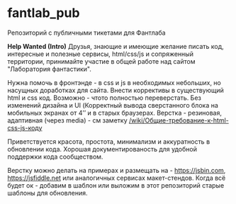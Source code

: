 fantlab_pub
===========

Репозиторий с публичными тикетами для Фантлаба


**Help Wanted (Intro)**
Друзья, знающие и имеющие желание писать код, интересные и полезные сервисы, html/css/js и сопряженный территории, принимайте участие в общей работе над сайтом "Лаборатория фантастики". 

Нужна помочь в фронтэнде - в css и js в необходимых небольших, но насущных доработках для сайта. Внести коррективы в существующий html и css код. Возможно - чтото полностью переверстать. Без изменений дизайна и UI (Корректный вывода сверстанного блока на мобильных экранах от 4’’ и в старых браузерах. Верстка - резиновая, адаптивная (через media) - см заметку [/wiki/Общие-требование-к-html-css-js-коду](https://github.com/parserpro/fantlab_pub/wiki/%D0%9E%D0%B1%D1%89%D0%B8%D0%B5-%D1%82%D1%80%D0%B5%D0%B1%D0%BE%D0%B2%D0%B0%D0%BD%D0%B8%D0%B5-%D0%BA-html-css-js-%D0%BA%D0%BE%D0%B4%D1%83)

Приветствуется красота, простота, минимализм и аккуратность в обновлении кода. Хорошая документированость для удобной поддержки кода сообществом.

Верстку можно делать на примерах и размещать на - https://jsbin.com, https://jsfiddle.net или аналогичных сервисах макет-стендов. Когда всё будет ок - добавим в шаблон или выложим в этот репозиторий старые шаблоны для обновления.
